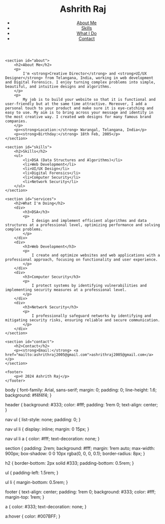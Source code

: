 <!DOCTYPE html>
<html lang="en">
<head>
    <meta charset="UTF-8">
    <meta name="viewport" content="width=device-width, initial-scale=1.0">
    <title>Ashrith Raj | Portfolio</title>
    <link rel="stylesheet" href="styles.css">
</head>
<body>
    <header>
        <h1>Ashrith Raj</h1>
        <nav>
            <ul>
                <li><a href="#about">About Me</a></li>
                <li><a href="#skills">Skills</a></li>
                <li><a href="#services">What I Do</a></li>
                <li><a href="#contact">Contact</a></li>
            </ul>
        </nav>
    </header>

    <section id="about">
        <h2>About Me</h2>
        <p>
            I'm <strong>Creative Director</strong> and <strong>UI/UX Designer</strong> from Telangana, India, working in web development and Digital Forensics. I enjoy turning complex problems into simple, beautiful, and intuitive designs and algorithms.
        </p>
        <p>
            My job is to build your website so that it is functional and user-friendly but at the same time attractive. Moreover, I add a personal touch to your product and make sure it is eye-catching and easy to use. My aim is to bring across your message and identity in the most creative way. I created web designs for many famous brand companies.
        </p>
        <p><strong>Location:</strong> Warangal, Telangana, India</p>
        <p><strong>Birthday:</strong> 18th Feb, 2005</p>
    </section>

    <section id="skills">
        <h2>Skills</h2>
        <ul>
            <li>DSA (Data Structures and Algorithms)</li>
            <li>Web Development</li>
            <li>UI/UX Design</li>
            <li>Digital Forensics</li>
            <li>Computer Security</li>
            <li>Network Security</li>
        </ul>
    </section>

    <section id="services">
        <h2>What I'm Doing</h2>
        <div>
            <h3>DSA</h3>
            <p>
                I design and implement efficient algorithms and data structures at a professional level, optimizing performance and solving complex problems.
            </p>
        </div>
        <div>
            <h3>Web Development</h3>
            <p>
                I create and optimize websites and web applications with a professional approach, focusing on functionality and user experience.
            </p>
        </div>
        <div>
            <h3>Computer Security</h3>
            <p>
                I protect systems by identifying vulnerabilities and implementing security measures at a professional level.
            </p>
        </div>
        <div>
            <h3>Network Security</h3>
            <p>
                I professionally safeguard networks by identifying and mitigating security risks, ensuring reliable and secure communication.
            </p>
        </div>
    </section>

    <section id="contact">
        <h2>Contact</h2>
        <p><strong>Email:</strong> <a href="mailto:ashrithraj2005@gmail.com">ashrithraj2005@gmail.com</a></p>
    </section>

    <footer>
        <p>© 2024 Ashrith Raj</p>
    </footer>
</body>
</html>

body {
    font-family: Arial, sans-serif;
    margin: 0;
    padding: 0;
    line-height: 1.6;
    background: #f4f4f4;
}

header {
    background: #333;
    color: #fff;
    padding: 1rem 0;
    text-align: center;
}

nav ul {
    list-style: none;
    padding: 0;
}

nav ul li {
    display: inline;
    margin: 0 15px;
}

nav ul li a {
    color: #fff;
    text-decoration: none;
}

section {
    padding: 2rem;
    background: #fff;
    margin: 1rem auto;
    max-width: 900px;
    box-shadow: 0 0 10px rgba(0, 0, 0, 0.1);
    border-radius: 8px;
}

h2 {
    border-bottom: 2px solid #333;
    padding-bottom: 0.5rem;
}

ul {
    padding-left: 1.5rem;
}

ul li {
    margin-bottom: 0.5rem;
}

footer {
    text-align: center;
    padding: 1rem 0;
    background: #333;
    color: #fff;
    margin-top: 1rem;
}

a {
    color: #333;
    text-decoration: none;
}

a:hover {
    color: #007BFF;
}
